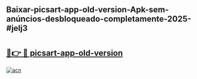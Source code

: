 ## Baixar-picsart-app-old-version-Apk-sem-anúncios-desbloqueado-completamente-2025-#jelj3

# <h2><a href="https://ainizakaria.my?title=picsart-app-old-version&ref=20M">🔗👉 🔴 picsart-app-old-version</a></h2>

[![acn](https://github.com/user-attachments/assets/0f9c940e-d8b0-45ae-aac7-cd30a18b3e1c)](https://ainizakaria.my?title=picsart-app-old-version&ref=20M)

